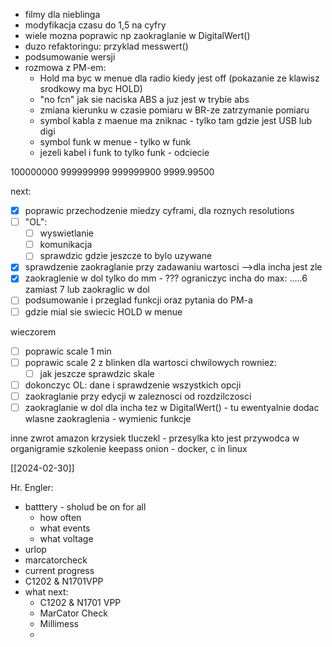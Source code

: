 - filmy dla nieblinga
- modyfikacja czasu do 1,5 na cyfry
- wiele mozna poprawic np zaokraglanie w DigitalWert()
- duzo refaktoringu: przyklad messwert()
- podsumowanie wersji
- rozmowa z PM-em:
	- Hold ma byc w menue dla radio kiedy jest off (pokazanie ze klawisz srodkowy ma byc HOLD)
	- "no fcn" jak sie naciska ABS a juz jest w trybie abs
	- zmiana kierunku w czasie pomiaru w BR-ze zatrzymanie pomiaru
	- symbol kabla z maenue ma zniknac - tylko tam gdzie jest USB lub digi
	- symbol funk w menue - tylko w funk
	- jezeli kabel i funk to tylko funk - odciecie

100000000
999999999
999999900
9999.99500

next:
- [x] poprawic przechodzenie miedzy cyframi, dla roznych resolutions
- [ ] "OL":
	- [ ] wyswietlanie
	- [ ] komunikacja
	- [ ] sprawdzic gdzie jeszcze to bylo uzywane
- [x] sprawdzenie zaokraglanie przy zadawaniu wartosci -->dla incha jest zle
- [x] zaokraglenie w dol tylko do mm - ??? ograniczyc incha do max: .....6 zamiast 7 lub zaokraglic w dol
- [ ] podsumowanie i przeglad funkcji oraz pytania do PM-a
- [ ] gdzie mial sie swiecic HOLD w menue

wieczorem
- [ ] poprawic scale 1 min
- [ ] poprawic scale 2 z blinken dla wartosci chwilowych rowniez:
	- [ ] jak jeszcze sprawdzic skale
- [ ] dokonczyc OL: dane i sprawdzenie wszystkich opcji
- [ ] zaokraglanie przy edycji w zaleznosci od rozdzilczosci
- [ ] zaokraglanie w dol dla incha tez w DigitalWert() - tu ewentyalnie dodac wlasne zaokraglenia - wymienic funkcje

inne
zwrot amazon
krzysiek tluczekl - przesylka
kto jest przywodca w organigramie
szkolenie keepass
onion - docker, c in linux

[[2024-02-30]]



Hr. Engler:
- batttery - sholud be on for all
	- how often
	- what events
	- what voltage
- urlop
- marcatorcheck
- current progress
- C1202 & N1701VPP
- what next:
	- C1202 & N1701 VPP
	- MarCator Check
	- Millimess
	- 
